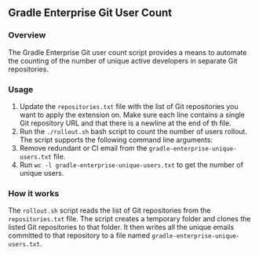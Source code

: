 ## Gradle Enterprise Git User Count

### Overview

The Gradle Enterprise Git user count script provides a means to automate the counting of the number of unique active developers in separate Git repositories.

### Usage

1. Update the `repositories.txt` file with the list of Git repositories you want to apply the extension on.
   Make sure each line contains a single Git repository URL and that there is a newline at the end of th file.
2. Run the `./rollout.sh` bash script to count the number of users rollout. The script supports the following command line arguments:
3. Remove redundant or CI email from the `gradle-enterprise-unique-users.txt` file.
4. Run `wc -l gradle-enterprise-unique-users.txt` to get the number of unique users.

### How it works

The `rollout.sh` script reads the list of Git repositories from the `repositories.txt` file.
The script creates a temporary folder and clones the listed Git repositories to that folder.
It then writes all the unique emails committed to that repository to a file named `gradle-enterprise-unique-users.txt`.

